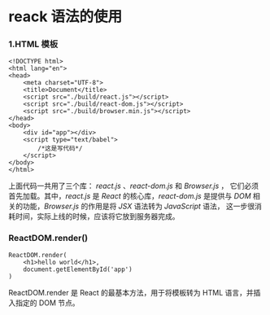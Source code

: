 # reack 语法的使用
### 1.HTML 模板
    <!DOCTYPE html>
    <html lang="en">
    <head>
        <meta charset="UTF-8">
        <title>Document</title>
        <script src="./build/react.js"></script>
        <script src="./build/react-dom.js"></script>
        <script src="./build/browser.min.js"></script>
    </head>
    <body>
        <div id="app"></div>
        <script type="text/babel">
            /*这是写代码*/
        </script>
    </body>
    </html>
上面代码一共用了三个库： *react.js* 、*react-dom.js* 和 *Browser.js* ，
它们必须首先加载。其中，*react.js* 是 *React* 的核心库，*react-dom.js*
是提供与 *DOM* 相关的功能，*Browser.js* 的作用是将 *JSX* 语法转为 *JavaScript* 语法，
这一步很消耗时间，实际上线的时候，应该将它放到服务器完成。
### ReactDOM.render()
    ReactDOM.render(
        <h1>hello world</h1>,
        document.getElementById('app')
    )
ReactDOM.render 是 React 的最基本方法，用于将模板转为 HTML 语言，并插入指定的 DOM 节点。

